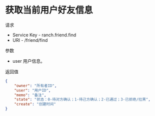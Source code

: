 # 获取当前用户好友信息

请求
- Service Key - ranch.friend.find
- URI - /friend/find

参数
- user 用户信息。

返回值
```json
{
    "owner": "所有者ID",
    "user": "用户ID",
    "memo": "备注",
    "state": "状态：0-待对方确认；1-待己方确认；2-已通过；3-已拒绝/拉黑",
    "create": "创建时间"
}
```
